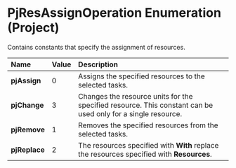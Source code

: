 
# PjResAssignOperation Enumeration (Project)

Contains constants that specify the assignment of resources.



|**Name**|**Value**|**Description**|
|:-----|:-----|:-----|
|**pjAssign**|0|Assigns the specified resources to the selected tasks.|
|**pjChange**|3|Changes the resource units for the specified resource. This constant can be used only for a single resource.|
|**pjRemove**|1|Removes the specified resources from the selected tasks.|
|**pjReplace**|2|The resources specified with  **With** replace the resources specified with **Resources**.|
